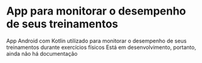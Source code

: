 # App para monitorar o desempenho de seus treinamentos
App Android com Kotlin utilizado para monitorar o desempenho de seus treinamentos durante exercícios físicos
Está em desenvolvimento, portanto, ainda não há documentação

